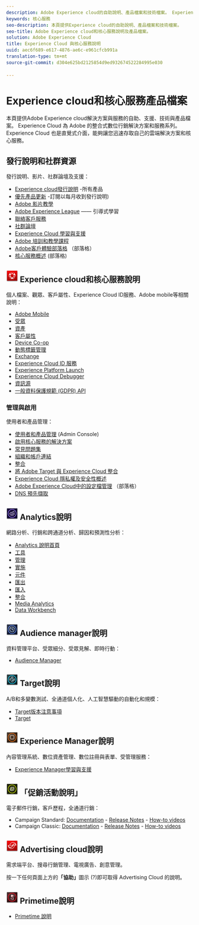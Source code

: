 ```yaml
---
description: Adobe Experience cloud的自助說明、產品檔案和技術檔案。 Experience Cloud 為 Adobe 的整合式數位行銷解決方案和服務系列。
keywords: 核心服務
seo-description: 本頁提供Experience cloud的自助說明、產品檔案和技術檔案。
seo-title: Adobe Experience cloud和核心服務說明及產品檔案。
solution: Adobe Experience Cloud
title: Experience Cloud 與核心服務說明
uuid: aec6f689-e617-4876-ae6c-e961cfcb991a
translation-type: tm+mt
source-git-commit: d304e625bd2125854d9ed932674522284995e030

---
```



# Experience cloud和核心服務產品檔案

本頁提供Adobe Experience cloud解決方案與服務的自助、支援、技術與產品檔案。 Experience Cloud 為 Adobe 的整合式數位行銷解決方案和服務系列。Experience Cloud 也是直覺式介面，能夠讓您迅速存取自己的雲端解決方案和核心服務。

## 發行說明和社群資源

發行說明、影片、社群論壇及支援：

* [Experience cloud發行說明](https://docs.adobe.com/content/help/en/release-notes/experience-cloud/current.html) -所有產品
* [優先產品更新](https://www.adobe.com/subscription/priority-product-update.html) -訂閱以每月收到發行說明)
* [Adobe 影片教學](https://helpx.adobe.com/experience-cloud/tutorials.html)
* [Adobe Experience League](https://landing.adobe.com/experience-league/) —— 引導式學習
* [聯絡客戶服務](https://helpx.adobe.com/contact/enterprise-support.ec.html)
* [社群論壇](https://forums.adobe.com/community/experience-cloud)
* [Experience Cloud 學習與支援](https://helpx.adobe.com/support/experience-cloud.html)
* [Adobe 培訓和教學課程](https://helpx.adobe.com/learning.html?promoid=KAUDK)
* [Adobe客戶體驗部落格](https://theblog.adobe.com/customer-experience/) （部落格）
* [核心服務概述](https://theblog.adobe.com/part-2-capturing-leveraging-consumer-behavior-adobe-marketing-cloud/) (部落格)

## ![Experience cloud說明](assets/experience_cloud_appicon_32.png) Experience cloud和核心服務說明

個人檔案、觀眾、客戶屬性、Experience Cloud ID服務、Adobe mobile等相關說明：

* [Adobe Mobile](https://docs.adobe.com/content/help/en/mobile-services/using/home.html)
* [受眾](https://docs.adobe.com/content/help/en/core-services/interface/audiences/audience-library.html)
* [資產](experience-cloud-assets/experience-cloud-assets.md)
* [客戶屬性](https://docs.adobe.com/content/help/en/core-services/interface/customer-attributes/attributes.html)
* [Device Co-op](https://docs.adobe.com/content/help/en/device-co-op/using/home.html)
* [動態標籤管理](https://docs.adobe.com/content/help/en/dtm/using/dtm-home.html)
* [Exchange](https://experiencecloud.adobeexchange.com/)
* [Experience Cloud ID 服務](https://docs.adobe.com/content/help/en/id-service/using/home.html)
* [Experience Platform Launch](https://docs.adobelaunch.com/)
* [Experience Cloud Debugger](https://marketing.adobe.com/resources/help/en_US/experience-cloud-debugger/)
* [資訊源](feed.md)
* [一般資料保護規範 (GDPR) API](https://www.adobe.io/apis/experiencecloud/gdpr.html)

### 管理與啟用

使用者和產品管理：

* [使用者和產品管理](admin-getting-started/admin-getting-started.md) (Admin Console)
* [啟用核心服務的解決方案](core-services/core-services.md)
* [常見問題集](admin-getting-started/admin-getting-started.md)
* [組織和帳戶連結](admin-getting-started/organizations.md)
* [整合](marketing-cloud-integrations.md)
* [將 Adobe Target 與 Experience Cloud 整合](https://docs.adobe.com/content/help/en/target/using/integrate/a4t/a4t.html)
* [Experience Cloud 隱私權及安全性概述](assets/Adobe-Marketing-Cloud-Privacy-and-Security-Overview.pdf)
* [Adobe Experience Cloud中的設定檔管理](https://theblog.adobe.com/profile-management-adobe-marketing-cloud-comes-together/) （部落格）
* [DNS 預先擷取](admin-getting-started/admin-getting-started.md#concept_6BC8C6856E3644F8956D7AD0A96383B7)

## ![Analytics說明](assets/mc_analytics_32.png) Analytics說明

網路分析、行銷和跨通道分析、歸因和預測性分析：

* [Analytics 說明首頁](https://docs.adobe.com/content/help/en/analytics/landing/home.html)
* [工具](https://docs.adobe.com/content/help/en/analytics/analyze/home.html)
* [管理](https://docs.adobe.com/content/help/en/analytics/admin/home.html)
* [實施](https://docs.adobe.com/content/help/en/analytics/implementation/home.html)
* [元件](https://docs.adobe.com/content/help/en/analytics/components/home.html)
* [匯出](https://docs.adobe.com/content/help/en/analytics/export/home.html)
* [匯入](https://docs.adobe.com/content/help/en/analytics/import/home.html)
* [整合](https://docs.adobe.com/content/help/en/analytics/integration/home.html)
* [Media Analytics](https://docs.adobe.com/content/help/en/media-analytics/using/media-overview.html)
* [Data Workbench](https://marketing.adobe.com/resources/help/en_US/insight/)

## ![Audience Manager說明](assets/mc_audiencemanager_32.png) Audience manager說明

資料管理平台、受眾細分、受眾見解、即時行動：

* [Audience Manager](https://docs.adobe.com/content/help/en/audience-manager/user-guide/aam-home.html)

## ![Target說明](assets/mc_target_32.png) Target說明

A/B和多變數測試、全通道個人化、人工智慧驅動的自動化和規模：

* [Target版本注意事項](https://docs.adobe.com/content/help/en/target/using/release-notes/release-notes.html)
* [Target](https://docs.adobe.com/content/help/en/target/using/target-home.html)

## ![Experience Manager說明](assets/mc_experiencemanager_32.png) Experience Manager說明

內容管理系統、數位資產管理、數位註冊與表單、受管理服務：

* [Experience Manager學習與支援](https://helpx.adobe.com/support/experience-manager.html)

## ![促銷活動說明](assets/mc_campaign_32.png) 「促銷活動說明」

電子郵件行銷，客戶歷程，全通道行銷：

* Campaign Standard: [Documentation](https://helpx.adobe.com/support/campaign/standard.html) - [Release Notes](https://docs.adobe.com/content/help/en/campaign-standard/using/release-notes/release-notes.html) - [How-to videos](https://docs.adobe.com/content/help/en/campaign-learn/campaign-standard-tutorials/overview.html)
* Campaign Classic: [Documentation](https://helpx.adobe.com/support/campaign/classic.html) - [Release Notes](https://docs.campaign.adobe.com/doc/AC/en/RN.html) - [How-to videos](https://docs.adobe.com/content/help/en/campaign-learn/campaign-classic-tutorials/overview.html)

## ![Advertising cloud說明](assets/advertisingcloud_appicon_32.png) Advertising cloud說明

需求端平台、搜尋行銷管理、電視廣告、創意管理。

按一下任何頁面上方的&#x200B;**「協助」**&#x200B;圖示 (?)即可取得 Advertising Cloud 的說明。

## ![Primetime說明](assets/primetime_app_32.png) Primetime說明

* [Primetime 說明](http://help.adobe.com/en_US/primetime/)
